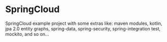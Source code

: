 # SpringCloud
SpringCloud example project with some extras like: maven modules, kotlin, jpa 2.0 entity graphs, spring-data, spring-security, spring-integration test, mockito, and so on...
